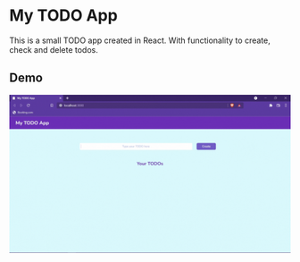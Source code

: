 # My TODO App

This is a small TODO app created in React. With functionality to create, check and delete todos.

## Demo

![gif](https://github.com/sanskruti-shahu/To-Do_app/blob/main/todo-app/src/assets/Todo-appGif.gif)